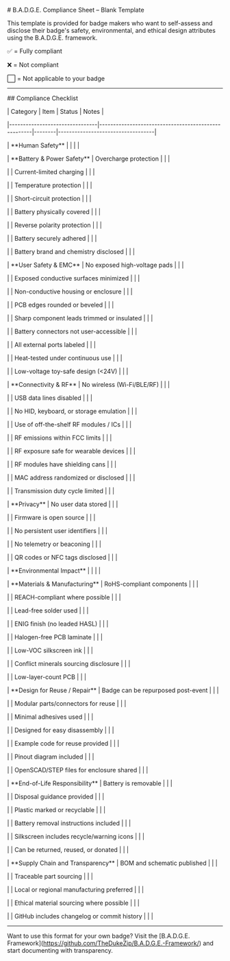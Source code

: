 \# B.A.D.G.E. Compliance Sheet – Blank Template



This template is provided for badge makers who want to self-assess and disclose their badge's safety, environmental, and ethical design attributes using the B.A.D.G.E. framework.



✅ = Fully compliant  

❌ = Not compliant  

⬜ = Not applicable to your badge  



---



\## Compliance Checklist



| Category                        | Item                                                | Status | Notes                            |

|--------------------------------|-----------------------------------------------------|--------|-----------------------------------|

| \*\*Human Safety\*\*               |                                                     |        |                                   |

| \*\*Battery \& Power Safety\*\*      | Overcharge protection                               |        |                                   |

|                                 | Current-limited charging                            |        |                                   |

|                                 | Temperature protection                              |        |                                   |

|                                 | Short-circuit protection                            |        |                                   |

|                                 | Battery physically covered                          |        |                                   |

|                                 | Reverse polarity protection                         |        |                                   |

|                                 | Battery securely adhered                            |        |                                   |

|                                 | Battery brand and chemistry disclosed               |        |                                   |

| \*\*User Safety \& EMC\*\*           | No exposed high-voltage pads                        |        |                                   |

|                                 | Exposed conductive surfaces minimized               |        |                                   |

|                                 | Non-conductive housing or enclosure                 |        |                                   |

|                                 | PCB edges rounded or beveled                        |        |                                   |

|                                 | Sharp component leads trimmed or insulated          |        |                                   |

|                                 | Battery connectors not user-accessible              |        |                                   |

|                                 | All external ports labeled                          |        |                                   |

|                                 | Heat-tested under continuous use                    |        |                                   |

|                                 | Low-voltage toy-safe design (<24V)                  |        |                                   |

| \*\*Connectivity \& RF\*\*           | No wireless (Wi-Fi/BLE/RF)                          |        |                                   |

|                                 | USB data lines disabled                             |        |                                   |

|                                 | No HID, keyboard, or storage emulation              |        |                                   |

|                                 | Use of off-the-shelf RF modules / ICs              |        |                                   |

|                                 | RF emissions within FCC limits                      |        |                                   |

|                                 | RF exposure safe for wearable devices               |        |                                   |

|                                 | RF modules have shielding cans                      |        |                                   |

|                                 | MAC address randomized or disclosed                 |        |                                   |

|                                 | Transmission duty cycle limited                     |        |                                   |

| \*\*Privacy\*\*                     | No user data stored                                 |        |                                   |

|                                 | Firmware is open source                             |        |                                   |

|                                 | No persistent user identifiers                      |        |                                   |

|                                 | No telemetry or beaconing                           |        |                                   |

|                                 | QR codes or NFC tags disclosed                      |        |                                   |

| \*\*Environmental Impact\*\*        |                                                     |        |                                   |

| \*\*Materials \& Manufacturing\*\*   | RoHS-compliant components                           |        |                                   |

|                                 | REACH-compliant where possible                      |        |                                   |

|                                 | Lead-free solder used                               |        |                                   |

|                                 | ENIG finish (no leaded HASL)                        |        |                                   |

|                                 | Halogen-free PCB laminate                           |        |                                   |

|                                 | Low-VOC silkscreen ink                              |        |                                   |

|                                 | Conflict minerals sourcing disclosure               |        |                                   |

|                                 | Low-layer-count PCB                                 |        |                                   |

| \*\*Design for Reuse / Repair\*\*   | Badge can be repurposed post-event                 |        |                                   |

|                                 | Modular parts/connectors for reuse                  |        |                                   |

|                                 | Minimal adhesives used                              |        |                                   |

|                                 | Designed for easy disassembly                      |        |                                   |

|                                 | Example code for reuse provided                     |        |                                   |

|                                 | Pinout diagram included                             |        |                                   |

|                                 | OpenSCAD/STEP files for enclosure shared            |        |                                   |

| \*\*End-of-Life Responsibility\*\*  | Battery is removable                                |        |                                   |

|                                 | Disposal guidance provided                          |        |                                   |

|                                 | Plastic marked or recyclable                        |        |                                   |

|                                 | Battery removal instructions included               |        |                                   |

|                                 | Silkscreen includes recycle/warning icons           |        |                                   |

|                                 | Can be returned, reused, or donated                 |        |                                   |

| \*\*Supply Chain and Transparency\*\* | BOM and schematic published                        |        |                                   |

|                                 | Traceable part sourcing                             |        |                                   |

|                                 | Local or regional manufacturing preferred           |        |                                   |

|                                 | Ethical material sourcing where possible            |        |                                   |

|                                 | GitHub includes changelog or commit history         |        |                                   |



---



Want to use this format for your own badge? Visit the \[B.A.D.G.E. Framework](https://github.com/TheDukeZip/B.A.D.G.E.-Framework/) and start documenting with transparency.

